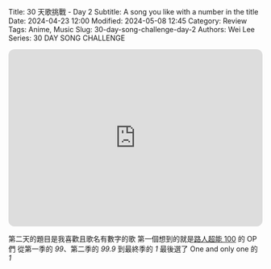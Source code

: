 Title: 30 天歌挑戰 - Day 2
Subtitle: A song you like with a number in the title
Date: 2024-04-23 12:00
Modified: 2024-05-08 12:45
Category: Review
Tags: Anime, Music
Slug: 30-day-song-challenge-day-2
Authors: Wei Lee
Series: 30 DAY SONG CHALLENGE

<iframe style="border-radius:12px" src="https://open.spotify.com/embed/track/2XKC1yPYhtI5zPBofGBbzQ?utm_source=generator" width="100%" height="352" frameBorder="0" allowfullscreen="" allow="autoplay; clipboard-write; encrypted-media; fullscreen; picture-in-picture" loading="lazy"></iframe>

<!--more-->

第二天的題目是我喜歡且歌名有數字的歌
第一個想到的就是[路人超能 100](https://ani.gamer.com.tw/animeVideo.php?sn=31587) 的 OP 們
從第一季的 *99*、第二季的 *99.9* 到最終季的 *1*
最後選了 One and only one 的 *1*
